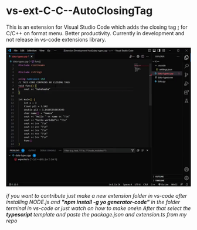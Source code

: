 # vs-ext-C-C--AutoClosingTag

This is an extension for Visual Studio Code which adds the closing tag **;** for C/C++ on format menu.
Better productivity.
Currently in development and not release in vs-code extensions library.

![Alttext](https://github.com/humzasadiq/vs-ext-C-C--AutoClosingTag/blob/main/ezgif.com-video-to-gif.gif)


*if you want to contribute just make a new extension folder in vs-code after installing NODE.js and **"npm install -g yo generator-code"** in the folder terminal in vs-code or just watch on how to make one*\n
*After that select the **typescript** template and paste the package.json and extension.ts from my repo*
